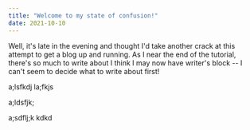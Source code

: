 ```yaml
---
title: "Welcome to my state of confusion!"
date: 2021-10-10
---
```


Well, it's late in the evening and thought I'd take another crack at this attempt to get a blog up and running.  As I near the end of the tutorial,
there's so much to write about I think I may now have writer's block -- I can't seem to decide what to write about first!

a;lsfkdj
la;fkjs

a;ldsfjk;

a;sdflj;k
kdkd
